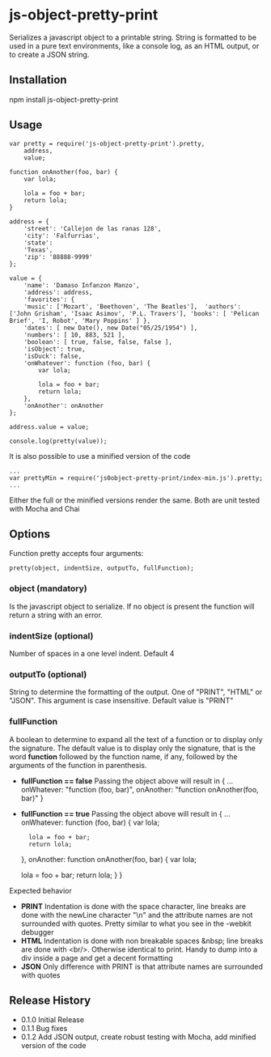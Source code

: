 js-object-pretty-print
======================

Serializes a javascript object to a printable string. String is formatted to be used in a pure text environments, like a console log, as an HTML output,  or to create a JSON string.

## Installation

npm install js-object-pretty-print

## Usage

```
var pretty = require('js-object-pretty-print').pretty,
    address,
    value;

function onAnother(foo, bar) {
    var lola;

    lola = foo + bar;
    return lola;
}

address = {
    'street': 'Callejon de las ranas 128',
    'city': 'Falfurrias',
    'state':
    'Texas',
    'zip': '88888-9999'
};

value = {
    'name': 'Damaso Infanzon Manzo',
    'address': address,
    'favorites': {
    'music': ['Mozart', 'Beethoven', 'The Beatles'],  'authors': ['John Grisham', 'Isaac Asimov', 'P.L. Travers'], 'books': [ 'Pelican Brief', 'I, Robot', 'Mary Poppins' ] },
    'dates': [ new Date(), new Date("05/25/1954") ],
    'numbers': [ 10, 883, 521 ],
    'boolean': [ true, false, false, false ],
    'isObject': true,
    'isDuck': false,
    'onWhatever': function (foo, bar) {
        var lola;

        lola = foo + bar;
        return lola;
    },
    'onAnother': onAnother
};

address.value = value;

console.log(pretty(value));
```

It is also possible to use a minified version of the code

```
...
var prettyMin = require('js0object-pretty-print/index-min.js').pretty;
...
```

Either the full or the minified versions render the same. Both are unit tested with Mocha and Chai

## Options

Function pretty accepts four arguments:

    pretty(object, indentSize, outputTo, fullFunction);

### object (mandatory)
Is the javascript object to serialize. If no object is present the function will return a string with an error.

### indentSize (optional)
Number of spaces in a one level indent. Default 4

### outputTo (optional)
String to determine the formatting of the output. One of "PRINT", "HTML" or "JSON". This argument is case insensitive. Default value is "PRINT"

### fullFunction
A boolean to determine to expand all the text of a function or to display only the signature. The default value is to display only the signature, that is the word **function** followed by the function name, if any, followed by the arguments of the function in parenthesis.
* **fullFunction == false** Passing the object above will result in
{
...
    onWhatever: "function (foo, bar)",
    onAnother: "function onAnother(foo, bar)"
}

* **fullFunction == true** Passing the object above will result in
{
...
    onWhatever: function (foo, bar) {
        var lola;

        lola = foo + bar;
        return lola;
    },
    onAnother: function onAnother(foo, bar) {
    var lola;

    lola = foo + bar;
    return lola;
}
}

Expected behavior
* **PRINT** Indentation is done with the space character, line breaks are done with the newLine character "\n" and the attribute names are not surrounded with quotes. Pretty similar to what you see in the -webkit debugger
* **HTML** Indentation is done with non breakable spaces &amp;nbsp; line breaks are done with &lt;br/&gt;. Otherwise identical to print. Handy to dump into a div inside a page and get a decent formatting
* **JSON** Only difference with PRINT is that attribute names are surrounded with quotes

## Release History
* 0.1.0 Initial Release
* 0.1.1 Bug fixes
* 0.1.2 Add JSON output, create robust testing with Mocha, add minified version of the code

